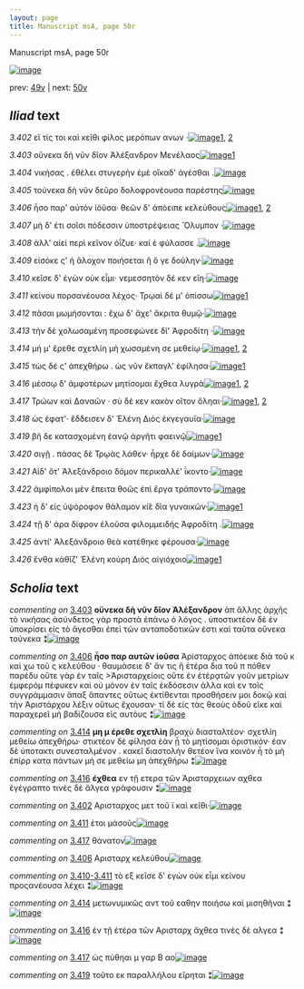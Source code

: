 ```yaml
---
layout: page
title: Manuscript msA, page 50r
---
```


Manuscript msA, page 50r

[![image](http://www.homermultitext.org/iipsrv?OBJ=IIP,1.0&FIF=/project/homer/pyramidal/deepzoom/hmt/vaimg/2017a/VA050RN_0051.tif&WID=100&CVT=JPEG)](http://www.homermultitext.org/ict2/?urn=urn:cite2:hmt:vaimg.2017a:VA050RN_0051)

prev:  [49v](../49v) | next:  [50v](../50v)

## *Iliad* text

*3.402* <a id="3.402"/> εἴ τίς τοι καὶ κεῖθι φίλος μερόπων ανων ·[![image](http://www.homermultitext.org/iipsrv?OBJ=IIP,1.0&FIF=/project/homer/pyramidal/deepzoom/hmt/vaimg/2017a/VA050RN_0051.tif&RGN=0.155,0.2194,0.352,0.0331&WID=1000&CVT=JPEG)](http://www.homermultitext.org/ict2/?urn=urn:cite2:hmt:vaimg.2017a:VA050RN_0051@0.155,0.2194,0.352,0.0331)[1](#msAim_3.767), [2](#msAil_3.774)

*3.403* <a id="3.403"/> οὕνεκα δὴ νῦν δῖον Ἀλέξανδρον Μενέλαος[![image](http://www.homermultitext.org/iipsrv?OBJ=IIP,1.0&FIF=/project/homer/pyramidal/deepzoom/hmt/vaimg/2017a/VA050RN_0051.tif&RGN=0.155,0.2442,0.364,0.0301&WID=1000&CVT=JPEG)](http://www.homermultitext.org/ict2/?urn=urn:cite2:hmt:vaimg.2017a:VA050RN_0051@0.155,0.2442,0.364,0.0301)[1](#msA_3.594)

*3.404* <a id="3.404"/> νικήσας . ἐθέλει στυγερὴν ἐμὲ οἴκαδ' ἀγέσθαι .[![image](http://www.homermultitext.org/iipsrv?OBJ=IIP,1.0&FIF=/project/homer/pyramidal/deepzoom/hmt/vaimg/2017a/VA050RN_0051.tif&RGN=0.154,0.2622,0.367,0.0301&WID=1000&CVT=JPEG)](http://www.homermultitext.org/ict2/?urn=urn:cite2:hmt:vaimg.2017a:VA050RN_0051@0.154,0.2622,0.367,0.0301)

*3.405* <a id="3.405"/> τούνεκα δὴ νῦν δεῦρο δολοφρονέουσα παρέστης[![image](http://www.homermultitext.org/iipsrv?OBJ=IIP,1.0&FIF=/project/homer/pyramidal/deepzoom/hmt/vaimg/2017a/VA050RN_0051.tif&RGN=0.147,0.281,0.411,0.0301&WID=1000&CVT=JPEG)](http://www.homermultitext.org/ict2/?urn=urn:cite2:hmt:vaimg.2017a:VA050RN_0051@0.147,0.281,0.411,0.0301)

*3.406* <a id="3.406"/> ἧσο παρ' αὐτὸν ἰ̈οῦσα· θεῶν δ' ἀπόειπε κελεύθους[![image](http://www.homermultitext.org/iipsrv?OBJ=IIP,1.0&FIF=/project/homer/pyramidal/deepzoom/hmt/vaimg/2017a/VA050RN_0051.tif&RGN=0.152,0.299,0.405,0.0301&WID=1000&CVT=JPEG)](http://www.homermultitext.org/ict2/?urn=urn:cite2:hmt:vaimg.2017a:VA050RN_0051@0.152,0.299,0.405,0.0301)[1](#msA_3.598), [2](#msAim_3.768)

*3.407* <a id="3.407"/> μὴ δ' έτι σοῖσι πόδεσσιν ὑποστρέψειας Ὄλυμπον ·[![image](http://www.homermultitext.org/iipsrv?OBJ=IIP,1.0&FIF=/project/homer/pyramidal/deepzoom/hmt/vaimg/2017a/VA050RN_0051.tif&RGN=0.156,0.3186,0.372,0.0278&WID=1000&CVT=JPEG)](http://www.homermultitext.org/ict2/?urn=urn:cite2:hmt:vaimg.2017a:VA050RN_0051@0.156,0.3186,0.372,0.0278)

*3.408* <a id="3.408"/> ἀλλ' αἰεὶ περὶ κεῖνον ὀΐζυε· καί ἑ φύλασσε .[![image](http://www.homermultitext.org/iipsrv?OBJ=IIP,1.0&FIF=/project/homer/pyramidal/deepzoom/hmt/vaimg/2017a/VA050RN_0051.tif&RGN=0.154,0.3366,0.372,0.0278&WID=1000&CVT=JPEG)](http://www.homermultitext.org/ict2/?urn=urn:cite2:hmt:vaimg.2017a:VA050RN_0051@0.154,0.3366,0.372,0.0278)

*3.409* <a id="3.409"/> εἰσόκε ς' ἠ ἄλοχον ποιήσεται ἢ ὅ γε δούλην·[![image](http://www.homermultitext.org/iipsrv?OBJ=IIP,1.0&FIF=/project/homer/pyramidal/deepzoom/hmt/vaimg/2017a/VA050RN_0051.tif&RGN=0.151,0.3569,0.36,0.0263&WID=1000&CVT=JPEG)](http://www.homermultitext.org/ict2/?urn=urn:cite2:hmt:vaimg.2017a:VA050RN_0051@0.151,0.3569,0.36,0.0263)

*3.410* <a id="3.410"/> κεῖσε δ' ἐγὼν οὐκ εἶμι· νεμεσσητὸν δέ κεν εἴη·[![image](http://www.homermultitext.org/iipsrv?OBJ=IIP,1.0&FIF=/project/homer/pyramidal/deepzoom/hmt/vaimg/2017a/VA050RN_0051.tif&RGN=0.154,0.3749,0.377,0.0285&WID=1000&CVT=JPEG)](http://www.homermultitext.org/ict2/?urn=urn:cite2:hmt:vaimg.2017a:VA050RN_0051@0.154,0.3749,0.377,0.0285)

*3.411* <a id="3.411"/> κείνου πορσανέουσα λέχος· Τρῳαὶ δέ μ' ὀπίσσω[![image](http://www.homermultitext.org/iipsrv?OBJ=IIP,1.0&FIF=/project/homer/pyramidal/deepzoom/hmt/vaimg/2017a/VA050RN_0051.tif&RGN=0.153,0.3944,0.392,0.0285&WID=1000&CVT=JPEG)](http://www.homermultitext.org/ict2/?urn=urn:cite2:hmt:vaimg.2017a:VA050RN_0051@0.153,0.3944,0.392,0.0285)[1](#msAil_3.775)

*3.412* <a id="3.412"/> πᾶσαι μωμήσονται : ἔχω δ' ἄχε' ἄκριτα θυμῷ·[![image](http://www.homermultitext.org/iipsrv?OBJ=IIP,1.0&FIF=/project/homer/pyramidal/deepzoom/hmt/vaimg/2017a/VA050RN_0051.tif&RGN=0.152,0.4147,0.396,0.0285&WID=1000&CVT=JPEG)](http://www.homermultitext.org/ict2/?urn=urn:cite2:hmt:vaimg.2017a:VA050RN_0051@0.152,0.4147,0.396,0.0285)

*3.413* <a id="3.413"/> τὴν δὲ χολωσαμένη προσεφώνεε δῖ' Ἀφροδίτη ·[![image](http://www.homermultitext.org/iipsrv?OBJ=IIP,1.0&FIF=/project/homer/pyramidal/deepzoom/hmt/vaimg/2017a/VA050RN_0051.tif&RGN=0.149,0.4313,0.426,0.0285&WID=1000&CVT=JPEG)](http://www.homermultitext.org/ict2/?urn=urn:cite2:hmt:vaimg.2017a:VA050RN_0051@0.149,0.4313,0.426,0.0285)

*3.414* <a id="3.414"/> μή μ' ἔρεθε σχετλίη μὴ χωσαμένη σε μεθείῳ·[![image](http://www.homermultitext.org/iipsrv?OBJ=IIP,1.0&FIF=/project/homer/pyramidal/deepzoom/hmt/vaimg/2017a/VA050RN_0051.tif&RGN=0.149,0.4493,0.404,0.0285&WID=1000&CVT=JPEG)](http://www.homermultitext.org/ict2/?urn=urn:cite2:hmt:vaimg.2017a:VA050RN_0051@0.149,0.4493,0.404,0.0285)[1](#msA_3.605), [2](#msAim_3.770)

*3.415* <a id="3.415"/> τὼς δέ ς' ἀπεχθήρω . ὡς νῦν ἔκπαγλ' ἐφίλησα·[![image](http://www.homermultitext.org/iipsrv?OBJ=IIP,1.0&FIF=/project/homer/pyramidal/deepzoom/hmt/vaimg/2017a/VA050RN_0051.tif&RGN=0.147,0.4681,0.408,0.0285&WID=1000&CVT=JPEG)](http://www.homermultitext.org/ict2/?urn=urn:cite2:hmt:vaimg.2017a:VA050RN_0051@0.147,0.4681,0.408,0.0285)[1](#msAint_3.608)

*3.416* <a id="3.416"/> μέσσῳ δ' ἀμφοτέρων μητίσομαι ἔχθεα λυγρὰ[![image](http://www.homermultitext.org/iipsrv?OBJ=IIP,1.0&FIF=/project/homer/pyramidal/deepzoom/hmt/vaimg/2017a/VA050RN_0051.tif&RGN=0.154,0.4884,0.401,0.0285&WID=1000&CVT=JPEG)](http://www.homermultitext.org/ict2/?urn=urn:cite2:hmt:vaimg.2017a:VA050RN_0051@0.154,0.4884,0.401,0.0285)[1](#msAim_3.771), [2](#msA_3.610)

*3.417* <a id="3.417"/> Τρώων καὶ Δαναῶν · σὺ δέ κεν κακὸν οῖτον ὄληαι·[![image](http://www.homermultitext.org/iipsrv?OBJ=IIP,1.0&FIF=/project/homer/pyramidal/deepzoom/hmt/vaimg/2017a/VA050RN_0051.tif&RGN=0.15,0.5064,0.419,0.0285&WID=1000&CVT=JPEG)](http://www.homermultitext.org/ict2/?urn=urn:cite2:hmt:vaimg.2017a:VA050RN_0051@0.15,0.5064,0.419,0.0285)[1](#msAim_3.772), [2](#msAil_3.776)

*3.418* <a id="3.418"/> ὡς έφατ'· ἔδδεισεν δ' Ἑλένη Διὸς ἐκγεγαυῖα·[![image](http://www.homermultitext.org/iipsrv?OBJ=IIP,1.0&FIF=/project/homer/pyramidal/deepzoom/hmt/vaimg/2017a/VA050RN_0051.tif&RGN=0.148,0.5252,0.402,0.0285&WID=1000&CVT=JPEG)](http://www.homermultitext.org/ict2/?urn=urn:cite2:hmt:vaimg.2017a:VA050RN_0051@0.148,0.5252,0.402,0.0285)

*3.419* <a id="3.419"/> βῆ δε κατασχομένη ἑανῷ ἀργῆτι φαεινῷ[![image](http://www.homermultitext.org/iipsrv?OBJ=IIP,1.0&FIF=/project/homer/pyramidal/deepzoom/hmt/vaimg/2017a/VA050RN_0051.tif&RGN=0.155,0.5417,0.376,0.0285&WID=1000&CVT=JPEG)](http://www.homermultitext.org/ict2/?urn=urn:cite2:hmt:vaimg.2017a:VA050RN_0051@0.155,0.5417,0.376,0.0285)[1](#msAim_3.773)

*3.420* <a id="3.420"/> σιγῇ . πάσας δὲ Τρῳὰς λάθεν· ἦρχε δὲ δαίμων·[![image](http://www.homermultitext.org/iipsrv?OBJ=IIP,1.0&FIF=/project/homer/pyramidal/deepzoom/hmt/vaimg/2017a/VA050RN_0051.tif&RGN=0.152,0.5597,0.387,0.0285&WID=1000&CVT=JPEG)](http://www.homermultitext.org/ict2/?urn=urn:cite2:hmt:vaimg.2017a:VA050RN_0051@0.152,0.5597,0.387,0.0285)

*3.421* <a id="3.421"/> Αἱδ' ὅτ' Ἀλεξάνδροιο δόμον περικαλλέ' ΐκοντο·[![image](http://www.homermultitext.org/iipsrv?OBJ=IIP,1.0&FIF=/project/homer/pyramidal/deepzoom/hmt/vaimg/2017a/VA050RN_0051.tif&RGN=0.151,0.5785,0.382,0.0285&WID=1000&CVT=JPEG)](http://www.homermultitext.org/ict2/?urn=urn:cite2:hmt:vaimg.2017a:VA050RN_0051@0.151,0.5785,0.382,0.0285)

*3.422* <a id="3.422"/> ἀμφίπολοι μὲν ἔπειτα θοῶς ἐπὶ ἔργα τράποντο·[![image](http://www.homermultitext.org/iipsrv?OBJ=IIP,1.0&FIF=/project/homer/pyramidal/deepzoom/hmt/vaimg/2017a/VA050RN_0051.tif&RGN=0.149,0.5988,0.398,0.0285&WID=1000&CVT=JPEG)](http://www.homermultitext.org/ict2/?urn=urn:cite2:hmt:vaimg.2017a:VA050RN_0051@0.149,0.5988,0.398,0.0285)

*3.423* <a id="3.423"/> ἡ δ' εἰς ὑψόροφον θάλαμον κί̆ε δῖα γυναικῶν·[![image](http://www.homermultitext.org/iipsrv?OBJ=IIP,1.0&FIF=/project/homer/pyramidal/deepzoom/hmt/vaimg/2017a/VA050RN_0051.tif&RGN=0.147,0.6153,0.398,0.0285&WID=1000&CVT=JPEG)](http://www.homermultitext.org/ict2/?urn=urn:cite2:hmt:vaimg.2017a:VA050RN_0051@0.147,0.6153,0.398,0.0285)[1](#msA_3.620)

*3.424* <a id="3.424"/> τῇ δ' άρα δίφρον ἑλοῦσα φιλομμειδὴς Ἀφροδίτη .[![image](http://www.homermultitext.org/iipsrv?OBJ=IIP,1.0&FIF=/project/homer/pyramidal/deepzoom/hmt/vaimg/2017a/VA050RN_0051.tif&RGN=0.15,0.6349,0.398,0.0285&WID=1000&CVT=JPEG)](http://www.homermultitext.org/ict2/?urn=urn:cite2:hmt:vaimg.2017a:VA050RN_0051@0.15,0.6349,0.398,0.0285)

*3.425* <a id="3.425"/> ἀντί' Ἀλεξάνδροιο θεὰ κατέθηκε φέρουσα·[![image](http://www.homermultitext.org/iipsrv?OBJ=IIP,1.0&FIF=/project/homer/pyramidal/deepzoom/hmt/vaimg/2017a/VA050RN_0051.tif&RGN=0.143,0.6536,0.379,0.0285&WID=1000&CVT=JPEG)](http://www.homermultitext.org/ict2/?urn=urn:cite2:hmt:vaimg.2017a:VA050RN_0051@0.143,0.6536,0.379,0.0285)

*3.426* <a id="3.426"/> ἔνθα κάθῐζ' Ἑλένη κούρη Διὸς αἰγιόχοιο[![image](http://www.homermultitext.org/iipsrv?OBJ=IIP,1.0&FIF=/project/homer/pyramidal/deepzoom/hmt/vaimg/2017a/VA050RN_0051.tif&RGN=0.146,0.6717,0.353,0.0285&WID=1000&CVT=JPEG)](http://www.homermultitext.org/ict2/?urn=urn:cite2:hmt:vaimg.2017a:VA050RN_0051@0.146,0.6717,0.353,0.0285)[1](#msA_3.625)

## *Scholia* text

*commenting on* [3.403](#3.403)  <a id="msA_3.594"/> **οὕνεκα δὴ νῦν δῖον Ἀλέξανδρον** ἀπ ἄλλης ἀρχῆς τὸ νικήσας ἀσύνδετος γὰρ προστὰ ἐπάνω ὁ λόγος . ὑποστικτέον δὲ ἐν ὑποκρίσει εἰς τὸ ἄγεσθαι ἐπεὶ τῶν ανταποδοτικῶν ἐστι καὶ ταῦτα οὕνεκα τούνεκα ⁑[![image](http://www.homermultitext.org/iipsrv?OBJ=IIP,1.0&FIF=/project/homer/pyramidal/deepzoom/hmt/vaimg/2017a/VA050RN_0051.tif&RGN=0.15125276,0.10719225,0.60630066,0.02863071&WID=1000&CVT=JPEG)](http://www.homermultitext.org/ict2/?urn=urn:cite2:hmt:vaimg.2017a:VA050RN_0051@0.15125276,0.10719225,0.60630066,0.02863071)

*commenting on* [3.406](#3.406)  <a id="msA_3.598"/> **ἧσο παρ αυτῶν ἰοῦσα** Ἀρίσταρχος ἀπόεικε διὰ τοῦ κ καὶ χω τοῦ ς κελεύθου · θαυμάσειε δ' ἄν τις ἣ ἑτέρα δια τοῦ π πόθεν παρέδυ οὔτε γὰρ ἐν ταῖς >Ἀρισταρχείοις οὕτε ἐν ἑτέρᾳτῶν γοῦν μετρίων ἐμφερόμ πέφυκεν καὶ οὐ μόνον ἐν ταῖς ἐκδόσεσιν ἀλλα καὶ εν τοῖς συγγράμμασιν ἅπαξ ἅπαντες οὕτως ἐκτίθενται προσθήσειν μοι δοκῷ καὶ τὴν Ἀριστάρχου λέξιν οὕτως ἔχουσαν· τί δὲ εἰς τὰς θεοὺς ὁδοῦ εῖκε καὶ παραχερεῖ μὴ βαδίζουσα εἰς αυτὸυς ⁑[![image](http://www.homermultitext.org/iipsrv?OBJ=IIP,1.0&FIF=/project/homer/pyramidal/deepzoom/hmt/vaimg/2017a/VA050RN_0051.tif&RGN=0.15512159,0.12130014,0.61790715,0.07095436&WID=1000&CVT=JPEG)](http://www.homermultitext.org/ict2/?urn=urn:cite2:hmt:vaimg.2017a:VA050RN_0051@0.15512159,0.12130014,0.61790715,0.07095436)

*commenting on* [3.414](#3.414)  <a id="msA_3.605"/> **μη μ έρεθε σχετλίη** βραχὺ διασταλτέον· σχετλίη μεθείω ἀπεχθήρω· στικτέον δὲ φίλησα ἐὰν ᾖ τὸ μητίσομαι ὁριστικόν· ἐαν δὲ ὑποτακτι συνεσταλμένον . κακεῖ διαστολὴν θετέον ἵνα κοινὸν ἦ τὸ μὴ ἐπίρρ κατα πάντων μή σε μεθείω μη ἀπεχθήρω ⁑[![image](http://www.homermultitext.org/iipsrv?OBJ=IIP,1.0&FIF=/project/homer/pyramidal/deepzoom/hmt/vaimg/2017a/VA050RN_0051.tif&RGN=0.59764186,0.45532503,0.16746500,0.09585062&WID=1000&CVT=JPEG)](http://www.homermultitext.org/ict2/?urn=urn:cite2:hmt:vaimg.2017a:VA050RN_0051@0.59764186,0.45532503,0.16746500,0.09585062)

*commenting on* [3.416](#3.416)  <a id="msA_3.610"/> **έχθεα** εν τῇ ετερα τῶν Ἀρισταρχειων αχθεα ἐγέγραπτο τινὲς δὲ ἄλγεα γράφουσιν ⁑[![image](http://www.homermultitext.org/iipsrv?OBJ=IIP,1.0&FIF=/project/homer/pyramidal/deepzoom/hmt/vaimg/2017a/VA050RN_0051.tif&RGN=0.59100958,0.53665284,0.17299189,0.03983402&WID=1000&CVT=JPEG)](http://www.homermultitext.org/ict2/?urn=urn:cite2:hmt:vaimg.2017a:VA050RN_0051@0.59100958,0.53665284,0.17299189,0.03983402)

*commenting on* [3.402](#3.402)  <a id="msAil_3.774.comment"/> Αρισταρχος μετ τοῦ ϊ καὶ κεῖθι·[![image](http://www.homermultitext.org/iipsrv?OBJ=IIP,1.0&FIF=/project/homer/pyramidal/deepzoom/hmt/vaimg/2017a/VA050RN_0051.tif&RGN=0.23249816,0.21230982,0.10556374,0.01258645&WID=1000&CVT=JPEG)](http://www.homermultitext.org/ict2/?urn=urn:cite2:hmt:vaimg.2017a:VA050RN_0051@0.23249816,0.21230982,0.10556374,0.01258645)

*commenting on* [3.411](#3.411)  <a id="msAil_3.775.comment"/> ἐτοι μάσοῦς[![image](http://www.homermultitext.org/iipsrv?OBJ=IIP,1.0&FIF=/project/homer/pyramidal/deepzoom/hmt/vaimg/2017a/VA050RN_0051.tif&RGN=0.21702284,0.39225450,0.07221813,0.02378976&WID=1000&CVT=JPEG)](http://www.homermultitext.org/ict2/?urn=urn:cite2:hmt:vaimg.2017a:VA050RN_0051@0.21702284,0.39225450,0.07221813,0.02378976)

*commenting on* [3.417](#3.417)  <a id="msAil_3.776.comment"/> θάνατον[![image](http://www.homermultitext.org/iipsrv?OBJ=IIP,1.0&FIF=/project/homer/pyramidal/deepzoom/hmt/vaimg/2017a/VA050RN_0051.tif&RGN=0.47199705,0.50788382,0.08677229,0.02351314&WID=1000&CVT=JPEG)](http://www.homermultitext.org/ict2/?urn=urn:cite2:hmt:vaimg.2017a:VA050RN_0051@0.47199705,0.50788382,0.08677229,0.02351314)

*commenting on* [3.406](#3.406)  <a id="msAim_3.768.comment"/> Αρισταρχ κελεύθου[![image](http://www.homermultitext.org/iipsrv?OBJ=IIP,1.0&FIF=/project/homer/pyramidal/deepzoom/hmt/vaimg/2017a/VA050RN_0051.tif&RGN=0.55545321,0.30829876,0.06669123,0.01355463&WID=1000&CVT=JPEG)](http://www.homermultitext.org/ict2/?urn=urn:cite2:hmt:vaimg.2017a:VA050RN_0051@0.55545321,0.30829876,0.06669123,0.01355463)

*commenting on* [3.410-3.411](#3.410-3.411)  <a id="msAim_3.769.comment"/> τὸ εξ κεῖσε δ' εγὼν οὐκ εἶμι κείνου προςανέουσα λέχει ⁑[![image](http://www.homermultitext.org/iipsrv?OBJ=IIP,1.0&FIF=/project/homer/pyramidal/deepzoom/hmt/vaimg/2017a/VA050RN_0051.tif&RGN=0.53058217,0.38271093,0.07166544,0.04550484&WID=1000&CVT=JPEG)](http://www.homermultitext.org/ict2/?urn=urn:cite2:hmt:vaimg.2017a:VA050RN_0051@0.53058217,0.38271093,0.07166544,0.04550484)

*commenting on* [3.414](#3.414)  <a id="msAim_3.770.comment"/> μετωνυμικῶς αντ τοῦ εαθην ποιήσω καὶ μισηθῆναι ⁑[![image](http://www.homermultitext.org/iipsrv?OBJ=IIP,1.0&FIF=/project/homer/pyramidal/deepzoom/hmt/vaimg/2017a/VA050RN_0051.tif&RGN=0.54587325,0.45615491,0.05121592,0.02780083&WID=1000&CVT=JPEG)](http://www.homermultitext.org/ict2/?urn=urn:cite2:hmt:vaimg.2017a:VA050RN_0051@0.54587325,0.45615491,0.05121592,0.02780083)

*commenting on* [3.416](#3.416)  <a id="msAim_3.771.comment"/> ἐν τῇ ἑτέρα τῶν Αρισταρχ ἄχθεα τινὲς δὲ αλγεα ⁑[![image](http://www.homermultitext.org/iipsrv?OBJ=IIP,1.0&FIF=/project/homer/pyramidal/deepzoom/hmt/vaimg/2017a/VA050RN_0051.tif&RGN=0.53924097,0.49322268,0.05729550,0.01715076&WID=1000&CVT=JPEG)](http://www.homermultitext.org/ict2/?urn=urn:cite2:hmt:vaimg.2017a:VA050RN_0051@0.53924097,0.49322268,0.05729550,0.01715076)

*commenting on* [3.417](#3.417)  <a id="msAim_3.772.comment"/> ὡς πύθηαι μ γαρ Β αo[![image](http://www.homermultitext.org/iipsrv?OBJ=IIP,1.0&FIF=/project/homer/pyramidal/deepzoom/hmt/vaimg/2017a/VA050RN_0051.tif&RGN=0.53463522,0.51272476,0.05582167,0.00760719&WID=1000&CVT=JPEG)](http://www.homermultitext.org/ict2/?urn=urn:cite2:hmt:vaimg.2017a:VA050RN_0051@0.53463522,0.51272476,0.05582167,0.00760719)

*commenting on* [3.419](#3.419)  <a id="msAim_3.773.comment"/> τοῦτο εκ παραλλήλου εἴρηται ⁑[![image](http://www.homermultitext.org/iipsrv?OBJ=IIP,1.0&FIF=/project/homer/pyramidal/deepzoom/hmt/vaimg/2017a/VA050RN_0051.tif&RGN=0.52247605,0.54854772,0.03131909,0.02171508&WID=1000&CVT=JPEG)](http://www.homermultitext.org/ict2/?urn=urn:cite2:hmt:vaimg.2017a:VA050RN_0051@0.52247605,0.54854772,0.03131909,0.02171508)